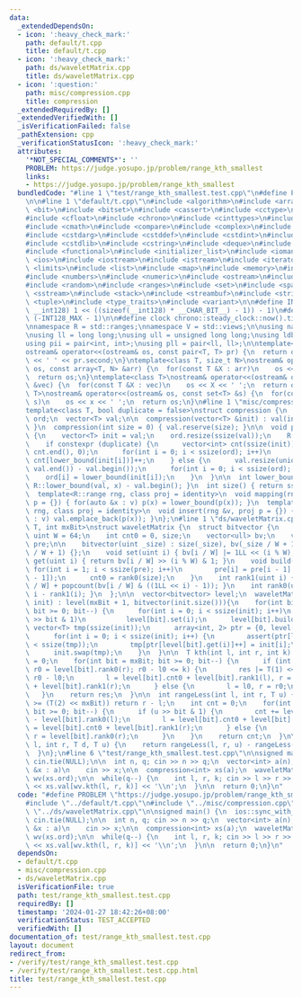 ```yaml
---
data:
  _extendedDependsOn:
  - icon: ':heavy_check_mark:'
    path: default/t.cpp
    title: default/t.cpp
  - icon: ':heavy_check_mark:'
    path: ds/waveletMatrix.cpp
    title: ds/waveletMatrix.cpp
  - icon: ':question:'
    path: misc/compression.cpp
    title: compression
  _extendedRequiredBy: []
  _extendedVerifiedWith: []
  _isVerificationFailed: false
  _pathExtension: cpp
  _verificationStatusIcon: ':heavy_check_mark:'
  attributes:
    '*NOT_SPECIAL_COMMENTS*': ''
    PROBLEM: https://judge.yosupo.jp/problem/range_kth_smallest
    links:
    - https://judge.yosupo.jp/problem/range_kth_smallest
  bundledCode: "#line 1 \"test/range_kth_smallest.test.cpp\"\n#define PROBLEM \"https://judge.yosupo.jp/problem/range_kth_smallest\"\
    \n\n#line 1 \"default/t.cpp\"\n#include <algorithm>\n#include <array>\n#include\
    \ <bit>\n#include <bitset>\n#include <cassert>\n#include <cctype>\n#include <cfenv>\n\
    #include <cfloat>\n#include <chrono>\n#include <cinttypes>\n#include <climits>\n\
    #include <cmath>\n#include <compare>\n#include <complex>\n#include <concepts>\n\
    #include <cstdarg>\n#include <cstddef>\n#include <cstdint>\n#include <cstdio>\n\
    #include <cstdlib>\n#include <cstring>\n#include <deque>\n#include <fstream>\n\
    #include <functional>\n#include <initializer_list>\n#include <iomanip>\n#include\
    \ <ios>\n#include <iostream>\n#include <istream>\n#include <iterator>\n#include\
    \ <limits>\n#include <list>\n#include <map>\n#include <memory>\n#include <new>\n\
    #include <numbers>\n#include <numeric>\n#include <ostream>\n#include <queue>\n\
    #include <random>\n#include <ranges>\n#include <set>\n#include <span>\n#include\
    \ <sstream>\n#include <stack>\n#include <streambuf>\n#include <string>\n#include\
    \ <tuple>\n#include <type_traits>\n#include <variant>\n\n#define INT128_MAX (__int128)(((unsigned\
    \ __int128) 1 << ((sizeof(__int128) * __CHAR_BIT__) - 1)) - 1)\n#define INT128_MIN\
    \ (-INT128_MAX - 1)\n\n#define clock chrono::steady_clock::now().time_since_epoch().count()\n\
    \nnamespace R = std::ranges;\nnamespace V = std::views;\n\nusing namespace std;\n\
    \nusing ll = long long;\nusing ull = unsigned long long;\nusing ldb = long double;\n\
    using pii = pair<int, int>;\nusing pll = pair<ll, ll>;\n\ntemplate<class T>\n\
    ostream& operator<<(ostream& os, const pair<T, T> pr) {\n  return os << pr.first\
    \ << ' ' << pr.second;\n}\ntemplate<class T, size_t N>\nostream& operator<<(ostream&\
    \ os, const array<T, N> &arr) {\n  for(const T &X : arr)\n    os << X << ' ';\n\
    \  return os;\n}\ntemplate<class T>\nostream& operator<<(ostream& os, const vector<T>\
    \ &vec) {\n  for(const T &X : vec)\n    os << X << ' ';\n  return os;\n}\ntemplate<class\
    \ T>\nostream& operator<<(ostream& os, const set<T> &s) {\n  for(const T &x :\
    \ s)\n    os << x << ' ';\n  return os;\n}\n#line 1 \"misc/compression.cpp\"\n\
    template<class T, bool duplicate = false>\nstruct compression {\n  vector<int>\
    \ ord;\n  vector<T> val;\n\n  compression(vector<T> &init) : val(init) { precompute();\
    \ }\n  compression(int size = 0) { val.reserve(size); }\n\n  void precompute()\
    \ {\n    vector<T> init = val;\n    ord.resize(ssize(val));\n    R::sort(val);\n\
    \    if constexpr (duplicate) {\n      vector<int> cnt(ssize(init));\n      iota(cnt.begin(),\
    \ cnt.end(), 0);\n      for(int i = 0; i < ssize(ord); i++)\n        ord[i] =\
    \ cnt[lower_bound(init[i])]++;\n    } else {\n      val.resize(unique(val.begin(),\
    \ val.end()) - val.begin());\n      for(int i = 0; i < ssize(ord); i++)\n    \
    \    ord[i] = lower_bound(init[i]);\n    }\n  }\n\n  int lower_bound(T x) { return\
    \ R::lower_bound(val, x) - val.begin(); }\n  int size() { return ssize(val); }\n\
    \  template<R::range rng, class proj = identity>\n  void mapping(rng &v, proj\
    \ p = {}) { for(auto &x : v) p(x) = lower_bound(p(x)); }\n  template<R::range\
    \ rng, class proj = identity>\n  void insert(rng &v, proj p = {}) { for(auto &x\
    \ : v) val.emplace_back(p(x)); }\n};\n#line 1 \"ds/waveletMatrix.cpp\"\ntemplate<class\
    \ T, int mxBit>\nstruct waveletMatrix {\n  struct bitvector {\n    static constexpr\
    \ uint W = 64;\n    int cnt0 = 0, size;\n    vector<ull> bv;\n    vector<int>\
    \ pre;\n\n    bitvector(uint _size) : size(_size), bv(_size / W + 1), pre(_size\
    \ / W + 1) {};\n    void set(uint i) { bv[i / W] |= 1LL << (i % W); }\n    uint\
    \ get(uint i) { return bv[i / W] >> (i % W) & 1; }\n    void build() {\n     \
    \ for(int i = 1; i < ssize(pre); i++)\n        pre[i] = pre[i - 1] + popcount(bv[i\
    \ - 1]);\n      cnt0 = rank0(size);\n    }\n    int rank1(uint i) { return pre[i\
    \ / W] + popcount(bv[i / W] & ((1LL << i) - 1)); }\n    int rank0(uint i) { return\
    \ i - rank1(i); }\n  };\n\n  vector<bitvector> level;\n  waveletMatrix(vector<T>\
    \ init) : level(mxBit + 1, bitvector(init.size())){\n    for(int bit = mxBit;\
    \ bit >= 0; bit--) {\n      for(int i = 0; i < ssize(init); i++)\n        if (init[i]\
    \ >> bit & 1)\n          level[bit].set(i);\n      level[bit].build();\n     \
    \ vector<T> tmp(ssize(init));\n      array<int, 2> ptr = {0, level[bit].cnt0};\n\
    \      for(int i = 0; i < ssize(init); i++) {\n        assert(ptr[level[bit].get(i)]\
    \ < ssize(tmp));\n        tmp[ptr[level[bit].get(i)]++] = init[i];\n      }\n\
    \      init.swap(tmp);\n    }\n  }\n\n  T kth(int l, int r, int k) {\n    T res\
    \ = 0;\n    for(int bit = mxBit; bit >= 0; bit--) {\n      if (int l0 = level[bit].rank0(l),\
    \ r0 = level[bit].rank0(r); r0 - l0 <= k) {\n        res |= T(1) << bit, k -=\
    \ r0 - l0;\n        l = level[bit].cnt0 + level[bit].rank1(l), r = level[bit].cnt0\
    \ + level[bit].rank1(r);\n      } else {\n        l = l0, r = r0;\n      }\n \
    \   }\n    return res;\n  }\n\n  int rangeLess(int l, int r, T u) {\n    if (u\
    \ >= (T(2) << mxBit)) return r - l;\n    int cnt = 0;\n    for(int bit = mxBit;\
    \ bit >= 0; bit--) {\n      if (u >> bit & 1) {\n        cnt += level[bit].rank0(r)\
    \ - level[bit].rank0(l);\n        l = level[bit].cnt0 + level[bit].rank1(l), r\
    \ = level[bit].cnt0 + level[bit].rank1(r);\n      } else {\n        l = level[bit].rank0(l),\
    \ r = level[bit].rank0(r);\n      }\n    }\n    return cnt;\n  }\n\n  int rectQuery(int\
    \ l, int r, T d, T u) {\n    return rangeLess(l, r, u) - rangeLess(l, r, d);\n\
    \  }\n};\n#line 6 \"test/range_kth_smallest.test.cpp\"\n\nsigned main() {\n  ios::sync_with_stdio(false),\
    \ cin.tie(NULL);\n\n  int n, q; cin >> n >> q;\n  vector<int> a(n);\n  for(int\
    \ &x : a)\n    cin >> x;\n\n  compression<int> xs(a);\n  waveletMatrix<int, 17>\
    \ wv(xs.ord);\n\n  while(q--) {\n    int l, r, k; cin >> l >> r >> k;\n    cout\
    \ << xs.val[wv.kth(l, r, k)] << '\\n';\n  }\n\n  return 0;\n}\n"
  code: "#define PROBLEM \"https://judge.yosupo.jp/problem/range_kth_smallest\"\n\n\
    #include \"../default/t.cpp\"\n#include \"../misc/compression.cpp\"\n#include\
    \ \"../ds/waveletMatrix.cpp\"\n\nsigned main() {\n  ios::sync_with_stdio(false),\
    \ cin.tie(NULL);\n\n  int n, q; cin >> n >> q;\n  vector<int> a(n);\n  for(int\
    \ &x : a)\n    cin >> x;\n\n  compression<int> xs(a);\n  waveletMatrix<int, 17>\
    \ wv(xs.ord);\n\n  while(q--) {\n    int l, r, k; cin >> l >> r >> k;\n    cout\
    \ << xs.val[wv.kth(l, r, k)] << '\\n';\n  }\n\n  return 0;\n}\n"
  dependsOn:
  - default/t.cpp
  - misc/compression.cpp
  - ds/waveletMatrix.cpp
  isVerificationFile: true
  path: test/range_kth_smallest.test.cpp
  requiredBy: []
  timestamp: '2024-01-27 18:42:26+08:00'
  verificationStatus: TEST_ACCEPTED
  verifiedWith: []
documentation_of: test/range_kth_smallest.test.cpp
layout: document
redirect_from:
- /verify/test/range_kth_smallest.test.cpp
- /verify/test/range_kth_smallest.test.cpp.html
title: test/range_kth_smallest.test.cpp
---
```

